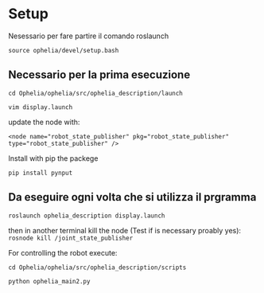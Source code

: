 # Setup
Nesessario per fare partire il comando roslaunch

`source ophelia/devel/setup.bash`

## Necessario per la prima esecuzione

`cd Ophelia/ophelia/src/ophelia_description/launch`

`vim display.launch`

update the node with:

`<node name="robot_state_publisher" pkg="robot_state_publisher" type="robot_state_publisher" />`

Install with pip the packege

`pip install pynput`

## Da eseguire ogni volta che si utilizza il prgramma

`roslaunch ophelia_description display.launch`

then in another terminal kill the node (Test if is necessary proably yes):
`rosnode kill /joint_state_publisher`

For controlling the robot execute:

`cd Ophelia/ophelia/src/ophelia_description/scripts`

`python ophelia_main2.py`
